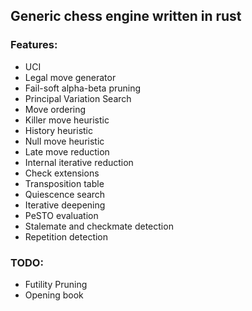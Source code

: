 ## Generic chess engine written in rust

### Features:
- UCI
- Legal move generator
- Fail-soft alpha-beta pruning
- Principal Variation Search
- Move ordering
- Killer move heuristic
- History heuristic
- Null move heuristic
- Late move reduction
- Internal iterative reduction
- Check extensions
- Transposition table
- Quiescence search
- Iterative deepening
- PeSTO evaluation
- Stalemate and checkmate detection
- Repetition detection

### TODO:
- Futility Pruning
- Opening book